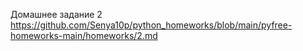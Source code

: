 Домашнее задание 2
https://github.com/Senya10p/python_homeworks/blob/main/pyfree-homeworks-main/homeworks/2.md
